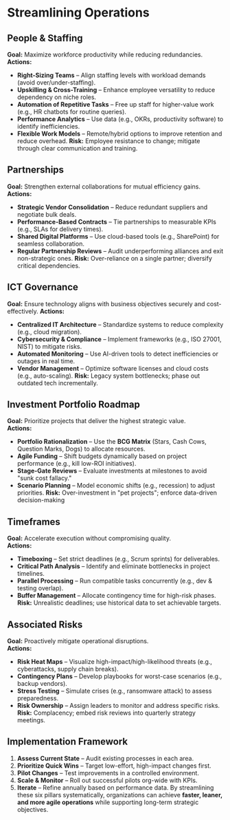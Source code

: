 # Streamlining Operations
## People & Staffing

**Goal:** Maximize workforce productivity while reducing redundancies.  
**Actions:**
- **Right-Sizing Teams** – Align staffing levels with workload demands (avoid over/under-staffing).
- **Upskilling & Cross-Training** – Enhance employee versatility to reduce dependency on niche roles.
- **Automation of Repetitive Tasks** – Free up staff for higher-value work (e.g., HR chatbots for routine queries).
- **Performance Analytics** – Use data (e.g., OKRs, productivity software) to identify inefficiencies.
- **Flexible Work Models** – Remote/hybrid options to improve retention and reduce overhead.
**Risk:** Employee resistance to change; mitigate through clear communication and training.
## Partnerships

**Goal:** Strengthen external collaborations for mutual efficiency gains.  
**Actions:**
- **Strategic Vendor Consolidation** – Reduce redundant suppliers and negotiate bulk deals.
- **Performance-Based Contracts** – Tie partnerships to measurable KPIs (e.g., SLAs for delivery times).
- **Shared Digital Platforms** – Use cloud-based tools (e.g., SharePoint) for seamless collaboration.
- **Regular Partnership Reviews** – Audit underperforming alliances and exit non-strategic ones.
**Risk:** Over-reliance on a single partner; diversify critical dependencies.
## ICT Governance

**Goal:** Ensure technology aligns with business objectives securely and cost-effectively. 
**Actions:**
- **Centralized IT Architecture** – Standardize systems to reduce complexity (e.g., cloud migration).
- **Cybersecurity & Compliance** – Implement frameworks (e.g., ISO 27001, NIST) to mitigate risks.
- **Automated Monitoring** – Use AI-driven tools to detect inefficiencies or outages in real time.
- **Vendor Management** – Optimize software licenses and cloud costs (e.g., auto-scaling).
**Risk:** Legacy system bottlenecks; phase out outdated tech incrementally.
## Investment Portfolio Roadmap

**Goal:** Prioritize projects that deliver the highest strategic value.  
**Actions:**
- **Portfolio Rationalization** – Use the **BCG Matrix** (Stars, Cash Cows, Question Marks, Dogs) to allocate resources.
- **Agile Funding** – Shift budgets dynamically based on project performance (e.g., kill low-ROI initiatives).
- **Stage-Gate Reviews** – Evaluate investments at milestones to avoid "sunk cost fallacy."
- **Scenario Planning** – Model economic shifts (e.g., recession) to adjust priorities.
**Risk:** Over-investment in "pet projects"; enforce data-driven decision-making
## Timeframes
**Goal:** Accelerate execution without compromising quality.  
**Actions:**
- **Timeboxing** – Set strict deadlines (e.g., Scrum sprints) for deliverables.
- **Critical Path Analysis** – Identify and eliminate bottlenecks in project timelines.
- **Parallel Processing** – Run compatible tasks concurrently (e.g., dev & testing overlap).
- **Buffer Management** – Allocate contingency time for high-risk phases.
**Risk:** Unrealistic deadlines; use historical data to set achievable targets.
## Associated Risks
**Goal:** Proactively mitigate operational disruptions.  
**Actions:**
- **Risk Heat Maps** – Visualize high-impact/high-likelihood threats (e.g., cyberattacks, supply chain breaks).
- **Contingency Plans** – Develop playbooks for worst-case scenarios (e.g., backup vendors).
- **Stress Testing** – Simulate crises (e.g., ransomware attack) to assess preparedness.
- **Risk Ownership** – Assign leaders to monitor and address specific risks.
**Risk:** Complacency; embed risk reviews into quarterly strategy meetings.
## Implementation Framework
1. **Assess Current State** – Audit existing processes in each area.
2. **Prioritize Quick Wins** – Target low-effort, high-impact changes first.
3. **Pilot Changes** – Test improvements in a controlled environment.
4. **Scale & Monitor** – Roll out successful pilots org-wide with KPIs.
5. **Iterate** – Refine annually based on performance data.
By streamlining these six pillars systematically, organizations can achieve **faster, leaner, and more agile operations** while supporting long-term strategic objectives.